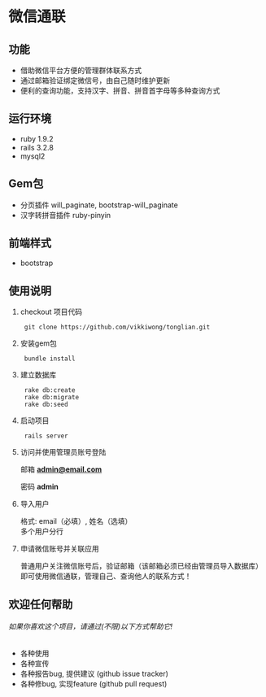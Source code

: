 微信通联
========
功能
--------
*  借助微信平台方便的管理群体联系方式
*  通过邮箱验证绑定微信号，由自己随时维护更新
*  便利的查询功能，支持汉字、拼音、拼音首字母等多种查询方式

运行环境
--------
*  ruby 1.9.2
*  rails 3.2.8
*  mysql2

Gem包
--------
*  分页插件  will_paginate, bootstrap-will_paginate
*  汉字转拼音插件 ruby-pinyin

前端样式
--------
*  bootstrap

使用说明
--------
1. checkout 项目代码

        git clone https://github.com/vikkiwong/tonglian.git

2. 安装gem包
 
        bundle install
        
3. 建立数据库

        rake db:create
        rake db:migrate
        rake db:seed
        
4. 启动项目

        rails server

5. 访问并使用管理员账号登陆
      
    邮箱   **admin@email.com**
    
    密码   __admin__

6. 导入用户
   
   格式: email（必填）, 姓名（选填）   
   多个用户分行

7. 申请微信账号并关联应用

   普通用户关注微信账号后，验证邮箱（该邮箱必须已经由管理员导入数据库）即可使用微信通联，管理自己、查询他人的联系方式！


欢迎任何帮助
--------
###### 如果你喜欢这个项目，请通过(不限)以下方式帮助它!
*  各种使用
*  各种宣传
*  各种报告bug, 提供建议 (github issue tracker)
*  各种修bug, 实现feature (github pull request)

